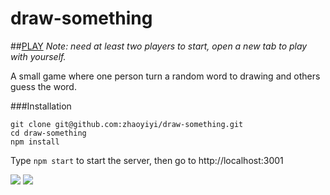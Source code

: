 # draw-something
##[PLAY](http://draw-something.yizhao.me)
*Note: need at least two players to start, open a new tab to play with yourself.*

A small game where one person turn a random word to drawing and others guess the word.

###Installation

```
git clone git@github.com:zhaoyiyi/draw-something.git
cd draw-something
npm install
```
Type `npm start` to start the server, then go to http://localhost:3001

<img src="https://raw.githubusercontent.com/zhaoyiyi/draw-something/master/screenshots/play.gif">
<img src="https://raw.githubusercontent.com/zhaoyiyi/draw-something/master/screenshots/ds3.png">

